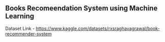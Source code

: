 ## Books Recomeendation System using Machine Learning

Dataset Link - https://www.kaggle.com/datasets/rxsraghavagrawal/book-recommender-system